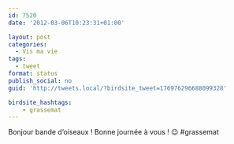 ```yaml
---
id: 7520
date: '2012-03-06T10:23:31+01:00'

layout: post
categories:
  - Vis ma vie
tags:
  - tweet
format: status
publish_social: no
guid: 'http://tweets.local/?birdsite_tweet=176976296688099328'

birdsite_hashtags:
    - grassemat
---
```


Bonjour bande d’oiseaux ! Bonne journée à vous ! 😉 #grassemat